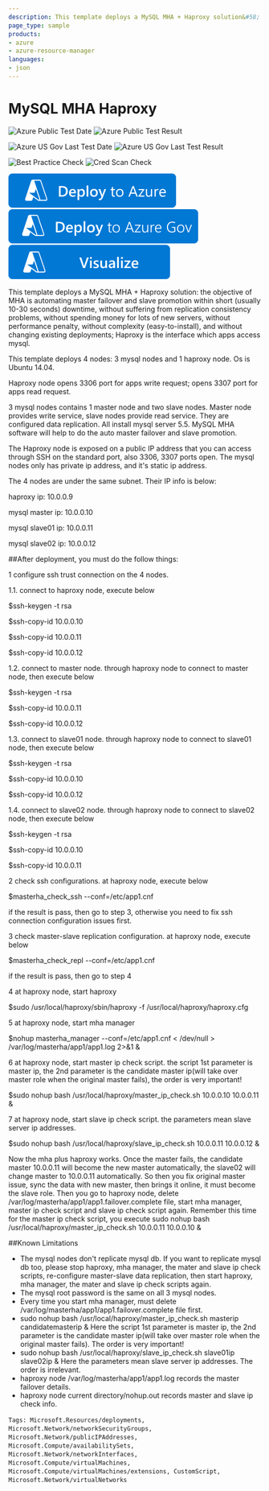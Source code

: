 ```yaml
---
description: This template deploys a MySQL MHA + Haproxy solution&#58; the objective of MHA is automating master failover and slave promotion within short (usually 10-30 seconds) downtime, without suffering from replication consistency problems, without spending money for lots of new servers, without performance penalty, without complexity (easy-to-install), and without changing existing deployments; Haproxy is the interface which apps access mysql
page_type: sample
products:
- azure
- azure-resource-manager
languages:
- json
---
```

# MySQL MHA Haproxy

![Azure Public Test Date](https://azurequickstartsservice.blob.core.windows.net/badges/application-workloads/mysql/mysql-mha-haproxy-ubuntu/PublicLastTestDate.svg)
![Azure Public Test Result](https://azurequickstartsservice.blob.core.windows.net/badges/application-workloads/mysql/mysql-mha-haproxy-ubuntu/PublicDeployment.svg)

![Azure US Gov Last Test Date](https://azurequickstartsservice.blob.core.windows.net/badges/application-workloads/mysql/mysql-mha-haproxy-ubuntu/FairfaxLastTestDate.svg)
![Azure US Gov Last Test Result](https://azurequickstartsservice.blob.core.windows.net/badges/application-workloads/mysql/mysql-mha-haproxy-ubuntu/FairfaxDeployment.svg)

![Best Practice Check](https://azurequickstartsservice.blob.core.windows.net/badges/application-workloads/mysql/mysql-mha-haproxy-ubuntu/BestPracticeResult.svg)
![Cred Scan Check](https://azurequickstartsservice.blob.core.windows.net/badges/application-workloads/mysql/mysql-mha-haproxy-ubuntu/CredScanResult.svg)

[![Deploy To Azure](https://raw.githubusercontent.com/Azure/azure-quickstart-templates/master/1-CONTRIBUTION-GUIDE/images/deploytoazure.svg?sanitize=true)](https://portal.azure.com/#create/Microsoft.Template/uri/https%3A%2F%2Fraw.githubusercontent.com%2FAzure%2Fazure-quickstart-templates%2Fmaster%2Fapplication-workloads%2Fmysql%2Fmysql-mha-haproxy-ubuntu%2Fazuredeploy.json)
[![Deploy To Azure US Gov](https://raw.githubusercontent.com/Azure/azure-quickstart-templates/master/1-CONTRIBUTION-GUIDE/images/deploytoazuregov.svg?sanitize=true)](https://portal.azure.us/#create/Microsoft.Template/uri/https%3A%2F%2Fraw.githubusercontent.com%2FAzure%2Fazure-quickstart-templates%2Fmaster%2Fapplication-workloads%2Fmysql%2Fmysql-mha-haproxy-ubuntu%2Fazuredeploy.json)
[![Visualize](https://raw.githubusercontent.com/Azure/azure-quickstart-templates/master/1-CONTRIBUTION-GUIDE/images/visualizebutton.svg?sanitize=true)](http://armviz.io/#/?load=https%3A%2F%2Fraw.githubusercontent.com%2FAzure%2Fazure-quickstart-templates%2Fmaster%2Fapplication-workloads%2Fmysql%2Fmysql-mha-haproxy-ubuntu%2Fazuredeploy.json)

This template deploys a MySQL MHA + Haproxy solution:  the objective of MHA is automating master failover and slave promotion within short (usually 10-30 seconds) downtime, without suffering from replication consistency problems, without spending money for lots of new servers, without performance penalty, without complexity (easy-to-install), and without changing existing deployments; Haproxy is the interface which apps access mysql.

This template deploys 4 nodes: 3 mysql nodes and 1 haproxy node. Os is Ubuntu 14.04.

Haproxy node opens 3306 port for apps write request; opens 3307 port for apps read request.

3 mysql nodes contains 1 master node and two slave nodes. Master node provides write service, slave nodes provide read service. They are configured data replication. All install mysql server 5.5. MySQL MHA software will help to do the auto master failover and slave promotion.

The Haproxy node is exposed on a public IP address that you can access through SSH on the standard port, also 3306, 3307 ports open.
The mysql nodes only has private ip address, and it's static ip address.

The 4 nodes are under the same subnet. Their IP info is below:

haproxy ip: 10.0.0.9

mysql master ip: 10.0.0.10

mysql slave01 ip: 10.0.0.11

mysql slave02 ip: 10.0.0.12

##After deployment, you must do the follow things:

1 configure ssh trust connection on the 4 nodes.

1.1. connect to haproxy node, execute below

$ssh-keygen -t rsa

$ssh-copy-id 10.0.0.10

$ssh-copy-id 10.0.0.11

$ssh-copy-id 10.0.0.12

1.2. connect to master node. through haproxy node to connect to master node, then execute below

$ssh-keygen -t rsa

$ssh-copy-id 10.0.0.11

$ssh-copy-id 10.0.0.12

1.3. connect to slave01 node. through haproxy node to connect to slave01 node, then execute below

$ssh-keygen -t rsa

$ssh-copy-id 10.0.0.10

$ssh-copy-id 10.0.0.12

1.4. connect to slave02 node. through haproxy node to connect to slave02 node, then execute below

$ssh-keygen -t rsa

$ssh-copy-id 10.0.0.10

$ssh-copy-id 10.0.0.11

2 check ssh configurations. at haproxy node, execute below

$masterha_check_ssh --conf=/etc/app1.cnf

if the result is pass, then go to step 3, otherwise you need to fix ssh connection configuration issues first.

3 check master-slave replication configuration. at haproxy node, execute below

$masterha_check_repl --conf=/etc/app1.cnf

if the result is pass, then go to step 4

4 at haproxy node, start haproxy

$sudo /usr/local/haproxy/sbin/haproxy -f /usr/local/haproxy/haproxy.cfg

5 at haproxy node, start mha manager

$nohup masterha_manager --conf=/etc/app1.cnf < /dev/null > /var/log/masterha/app1/app1.log 2>&1 &

6 at haproxy node, start master ip check script. the script 1st parameter is master ip, the 2nd parameter is the candidate master ip(will take over master role when the original master fails), the order is very important!

$sudo nohup bash /usr/local/haproxy/master_ip_check.sh 10.0.0.10 10.0.0.11 &

7 at haproxy node, start slave ip check script. the parameters mean slave server ip addresses.

$sudo nohup bash /usr/local/haproxy/slave_ip_check.sh 10.0.0.11 10.0.0.12 &

Now the mha plus haproxy works. Once the master fails, the candidate master 10.0.0.11 will become the new master automatically, the slave02 will change master to 10.0.0.11 automatically. So then you fix original master issue, sync the data with new master, then brings it online, it must become the slave role. Then you go to haproxy node, delete /var/log/masterha/app1/app1.failover.complete file, start mha manager, master ip check script and slave ip check script again. Remember this time for the master ip check script, you execute sudo nohup bash /usr/local/haproxy/master_ip_check.sh 10.0.0.11 10.0.0.10 &

##Known Limitations
- The mysql nodes don't replicate mysql db. If you want to replicate mysql db too, please stop haproxy, mha manager, the mater and slave ip check scripts, re-configure master-slave data replication, then start haproxy, mha manager, the mater and slave ip check scripts again.
- The mysql root password is the same on all 3 mysql nodes.
- Every time you start mha manager, must delete /var/log/masterha/app1/app1.failover.complete file first.
- sudo nohup bash /usr/local/haproxy/master_ip_check.sh masterip candidatemasterip &     Here the script 1st parameter is master ip, the 2nd parameter is the candidate master ip(will take over master role when the original master fails). The order is very important!
- sudo nohup bash /usr/local/haproxy/slave_ip_check.sh slave01ip slave02ip &    Here the parameters mean slave server ip addresses. The order is irrelevant.
- haproxy node /var/log/masterha/app1/app1.log records the master failover details.
- haproxy node current directory/nohup.out records master and slave ip check info.

`Tags: Microsoft.Resources/deployments, Microsoft.Network/networkSecurityGroups, Microsoft.Network/publicIPAddresses, Microsoft.Compute/availabilitySets, Microsoft.Network/networkInterfaces, Microsoft.Compute/virtualMachines, Microsoft.Compute/virtualMachines/extensions, CustomScript, Microsoft.Network/virtualNetworks`
